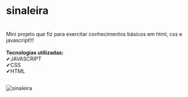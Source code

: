 # sinaleira
#
Mini projeto que fiz para exercitar conhecimentos básicos em html, css e javascript!!!<br><br>
<strong>Tecnologias utilizadas:</strong><br>
✔JAVASCRIPT <br>
✔CSS <br>
✔HTML <br>
##
![sinaleira](https://user-images.githubusercontent.com/88805398/157751427-cb1d49d3-fcee-4577-aa5c-f4fb026b8e83.gif)
